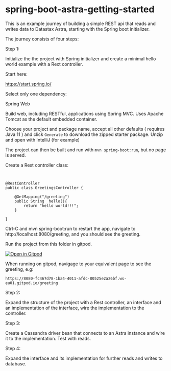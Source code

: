 # spring-boot-astra-getting-started

This is an example journey of building a simple REST api that reads and writes data to Datastax Astra, starting with the Spring boot initializer.

The journey consists of four steps:

Step 1:

Initialize the the project with Spring initializer and create a minimal hello world example with a Rext controller. 

Start here:

https://start.spring.io/

Select only one dependency:

Spring Web

Build web, including RESTful, applications using Spring MVC. Uses Apache Tomcat as the default embedded container.

Choose your project and package name, accept all other defaults ( requires Java 11 ) and click `Generate` to download the zipped starter package. Unzip and open with IntelliJ (for example)

The project can then be built and run with `mvn spring-boot:run`, but no page is served.

Create a Rest controller class:

```


@RestController
public class GreetingsController {

    @GetMapping("/greeting")
    public String  hello(){
        return "hello world!!!";
    }

}

```

Ctrl-C and mvn spring-boot:run to restart the app, navigate to http://localhost:8080/greeting, and you should see the greeting. 

Run the project from this folder in gitpod.

[![Open in Gitpod](https://gitpod.io/button/open-in-gitpod.svg)](https://gitpod.io/#https://github.com/bettinaswynnerton/spring-boot-astra-getting-started/)

When running on gitpod, navigage to your equivalent page to see the greeting, e.g:

```
https://8080-fc467d78-1ba4-4011-afdc-80525e2a26bf.ws-eu01.gitpod.io/greeting
```

Step 2:

Expand the structure of the project with a Rest controller, an interface and an implementation of the interface, wire the implementation to the controller.



Step 3:

Create a Cassandra driver bean that connects to an Astra instance and wire it to the implementation. Test with reads.

Step 4: 

Expand the interface and its implementation for further reads and writes to database. 



